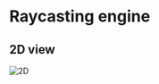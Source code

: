 # Raycasting engine

## 2D view
![2D](https://github.com/Adam035/raycaster/assets/164177546/cd6617dd-2564-40fc-ba96-297851092f9c)
